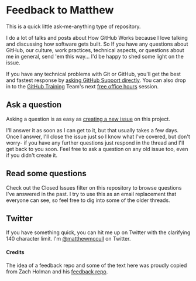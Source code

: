 Feedback to Matthew
=============================

This is a quick little ask-me-anything type of repository.

I do a lot of talks and posts about How GitHub Works because I love talking and discussing how software gets built. So If you have any questions about GitHub, our culture, work practices, technical aspects, or questions about me in general, send 'em this way... I'd be happy to shed some light on the issue.

If you have any technical problems with Git or GitHub, you'll get the best and fastest response by [asking GitHub Support directly](https://github.com/contact). You can also drop in to the [GitHub Training](https://github.com/training) Team's next [free office hours](http://github.com/training/free) session.


Ask a question
------------------------------------

Asking a question is as easy as [creating a new issue](https://github.com/matthewmccullough/feedback/issues) on this project.

I'll answer it as soon as I can get to it, but that usually takes a few days. Once I answer, I'll close the issue just so I know what I've covered, but don't worry- if you have any further questions just respond in the thread and I'll get back to you soon. Feel free to ask a question on any old issue too, even if you didn't create it.


Read some questions
------------------------------------

Check out the Closed Issues filter on this repository to browse questions I've answered in the past. I try to use this as an email replacement that everyone can see, so feel free to dig into some of the older threads.


Twitter
------------------------------------
If you have something quick, you can hit me up on Twitter with the clarifying 140 character limit. I'm [@matthewmccull](http://twitter.com/matthewmccull) on Twitter.


#### Credits
The idea of a feedback repo and some of the text here was proudly copied from Zach Holman and his [feedback repo](https://github.com/holman/feedback).